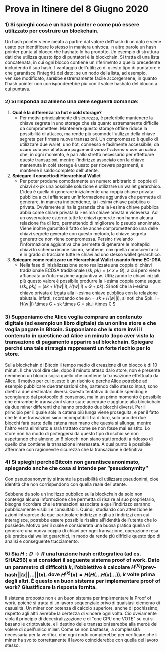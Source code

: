 # Prova in Itinere del 8 Giugno 2020

### 1)  Si spieghi cosa e un hash pointer e come può essere utilizzato per costruire un blockchain.

Un hash pointer viene creato a partire dal valore dell'hash di un dato e viene usato per identificare lo stesso in maniera univoca. In altre parole un hash pointer punta al blocco che hashato lo ha prodotto.
Un esempio di struttura dati che utilizza questo tipo di puntatori è la blockchain. Si tratta di una lista concatenata, in cui ogni blocco contiene un riferimento a quello precedente includendo il suo hash.
Il vantaggio dell'utilizzo di questo tipo di puntatore è che garantisce l'integrità del dato: se un nodo della lista, ad esempio, venisse modificato, sarebbe estremamente facile accorgersene, in quanto l'hash pointer non corrisponderebbe più con il valore hashato del blocco a cui puntava.

### 2) Si risponda ad almeno una delle seguenti domande: 

1. **Qual è la differenza tra hot e cold storage?** 
   - Per motivi principalmente di sicurezza, è preferibile mantenere la chiave segreta in uno storage che sia quanto estremamente difficile da compromettere. Mantenere questo storage offline riduce la possibilità di attacco, ma rende più scomodo l'utilizzo della chiave segreta per firmare nuove transazioni. Un compromesso è quello di utilizzare due wallet, uno hot, connesso e facilmente accessibile, da usare solo per effettuare pagamenti verso l'esterno e con un saldo che, in ogni momento, è pari allo stretto necessario per effettuare queste transazioni, mentre l'indirizzo associato con la chiave mantenuta in cold storage è usato per ricevere pagamenti, e mantiene il saldo completo dell'utente.
2. **Spiegare il concetto di Hierarchical Wallet**
   - Per poter produrre comodamente un numero arbitrario di coppie di chiavi sk-pk una possibile soluzione è utilizzare un wallet gerarchico. L'idea è quella di generare inizialmente una coppia chiave privata-pubblica a cui affiancare un'informazione aggiuntiva che permetta di generare, in maniera indipendente, la i-esima chiave pubblica o privata. Ovviamente si ha la garanzia che la i-esima chiave pubblica abbia come chiave privata la i-esima chiave privata e viceversa.
     Ad un osservatore esterno tutte le chiavi generate non hanno alcuna relazione fra di loro, permettendo di migliorare lo pseudo anonimato. Viene inoltre garantito il fatto che anche compromettendo una delle chiavi segrete generate con questo metodo, la chiave segreta generatrice non viene compromessa. Persino rivelando l'informazione aggiuntiva che permette di generare le molteplici chiavi lo schema rimane sicuro, sebbene, con quella conoscenza si è in grado di tracciare tutte le chiavi ad uno stesso wallet gerarchico.
3. **Spiegare come realizzare un Hierarchical Wallet usando firme EC-DSA**
   - Nella fase di inizializzazione sono realizzate una coppia di chiavi tradizionale ECDSA tradizionale $(sk, pk) = (x, x\times G)$, a cui però viene affiancata un'informazione aggiuntiva $w$.  Utilizzando le chiavi iniziali più questo valore è possibile produrre la i-esima coppia come segue: $(sk_i, pk_i) = (sk + H(w||i), H(w||i) \times G + pk)$. Si noti che la i-esima chiave privata è legata alla i-esima chiave pubblica con la relazione abiutale. Infatti, ricordando che  $sk_i = sk + H(w||i)$, si noti che $pk_i = H(w||i) \times G + sk \times G = sk_i \times G $

### 3) Supponiamo che Alice voglia comprare un contenuto digitale (ad esempio un libro digitale) da un online store e che voglia pagare in Bitcoin. Supponiamo che lo store invii il contenuto in questione ad Alice un minuto dopo aver visto la transazione di pagamento apparire sul blockchain. Spiegare perché una tale strategia rappresenti un forte rischio per lo store.

Sulla blockchain di Bitcoin il tempo medio di creazione di un blocco è di 10 minuti. Il che vuol dire che, dopo il minuto atteso dallo store, non è presente nemmeno un blocco sopra quello che contiene la transazione effettuata da Alice.
Il motivo per cui questo è un rischio è perché Alice potrebbe ad esempio pubblicare due transazioni che, partendo dallo stesso input, sono diretti a due destinatari diversi. Questo tentativo di double spending è scongiurato dal protocollo di consenso, ma in un primo momento è possibile che entrambe le transazioni siano state accettate e aggiunte alla blockchain da due miner differenti che hanno prodotto due blocchi diversi. Per il principio per il quale solo la catena più lunga viene proseguita, e per il fatto che le due transazioni sono incompatibili fra di loro, solo uno dei due blocchi farà parte della catena man mano che questa si allunga, mentre l'altro verrà eliminato e sarà trattato come se non fosse mai esistito. Lo store non ha modo di proteggersi da questo tipo di rischio se non aspettando che almeno un 6 blocchi non siano stati prodotti a ridosso di quello che contiene la transazione interessata. A quel punto è possibile affermare con ragionevole sicurezza che la transazione è definitiva.

### 4) Si spieghi perché Bitcoin non garantisce anonimato, spiegando anche che cosa si intende per ”pseudonymity”

Con pseudoanonymity si intente la possibilità di utilizzare pseudonimi, cioè identità che non corrispondono con quella reale dell'utente.

Sebbene da solo un indirizzo pubblico sulla blockchain da solo non contenga alcuna informazione che permetta di risalire al suo proprietario, bisogna ricordare che le transazioni associate a quell'indirizzo saranno pubblicamente visibili e consultabili. Quindi, studiando con attenzione le azioni intraprese da quel particolare indirizzo e gli altri indirizzi con cui interagisce, potrebbe essere possibile risalire all'identità dell'utente che lo possiede. Motivo per il quale è considerata una buona pratica quella di generare una nuova coppia di chiavi per ogni transazione, operazione resa più pratica dai wallet gerarchici, in modo da rende più difficile questo tipo di analisi e conseguente tracciamento.

### 5) Sia $H : D \rightarrow R$ una funzione hash crittografica (ad es. SHA256) e si consideri il seguente sistema proof of work. Dato un parametro di difficoltà $k$, l’obbiettivo è calcolare $H^{(k)}(\text{prev-hash} || tx || ... || tx)$, dove $H^{(k)}(x) = H(H(...H(x)...))$, $k$ volte prima degli altri. É questo un buon sistema per implementare proof of work? Giustificare la risposta fornita.

Il sistema proposto non è un buon sistema per implementare la Proof of work, poichè si tratta di un lavoro sequenziale privo di qualsiasi elemento di casualità. Un miner con potenza di calcolo superiore, anche di pochissimo, rispetto agli altri avrebbe la certezza di vincere ogni volta. Ciò ovviamente viola il principio di decentralizzazione e di "one CPU one VOTE" su cui si basano le criptovalute, e il destino delle transazioni sarebbe alla mercé del volere di quell'unico miner.
Come se non bastasse, la complessità necessaria per la verifica, che ogni nodo compierebbe per verificare che il miner ha svolto correttamente il lavoro coinciderebbe con quella del lavoro stesso.